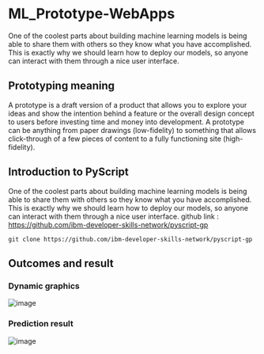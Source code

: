 # ML_Prototype-WebApps
One of the coolest parts about building machine learning models is being able to share them with others so they know what you have accomplished. This is exactly why we should learn how to deploy our models, so anyone can interact with them through a nice user interface.

## Prototyping meaning 
A prototype is a draft version of a product that allows you to explore your ideas and show the intention behind a feature or the overall design concept to users before investing time and money into development. A prototype can be anything from paper drawings (low-fidelity) to something that allows click-through of a few pieces of content to a fully functioning site (high-fidelity). 

## Introduction to PyScript 
One of the coolest parts about building machine learning models is being able to share them with others so they know what you have accomplished. This is exactly why we should learn how to deploy our models, so anyone can interact with them through a nice user interface.
github link : https://github.com/ibm-developer-skills-network/pyscript-gp

```
git clone https://github.com/ibm-developer-skills-network/pyscript-gp
```
## Outcomes and result 

### Dynamic graphics
![image](https://github.com/ChaiouraMohammed/ML_Prototype-WebApps/assets/91562298/4517cb16-e42e-4ec1-9787-c08d4e3672e2)

### Prediction result 

![image](https://github.com/ChaiouraMohammed/ML_Prototype-WebApps/assets/91562298/33ce85f5-48a6-44c0-827c-0f9e81f43c7d)
